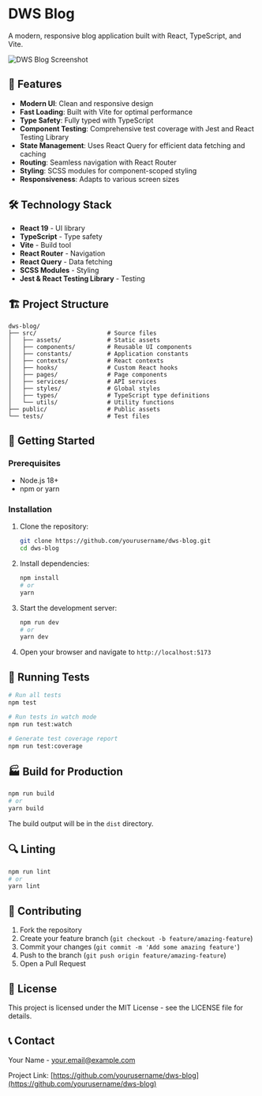 # DWS Blog

A modern, responsive blog application built with React, TypeScript, and Vite.

![DWS Blog Screenshot](https://via.placeholder.com/800x400?text=DWS+Blog+Screenshot)

## 🚀 Features

- **Modern UI**: Clean and responsive design
- **Fast Loading**: Built with Vite for optimal performance
- **Type Safety**: Fully typed with TypeScript
- **Component Testing**: Comprehensive test coverage with Jest and React Testing Library
- **State Management**: Uses React Query for efficient data fetching and caching
- **Routing**: Seamless navigation with React Router
- **Styling**: SCSS modules for component-scoped styling
- **Responsiveness**: Adapts to various screen sizes

## 🛠️ Technology Stack

- **React 19** - UI library
- **TypeScript** - Type safety
- **Vite** - Build tool
- **React Router** - Navigation
- **React Query** - Data fetching
- **SCSS Modules** - Styling
- **Jest & React Testing Library** - Testing

## 🏗️ Project Structure

```
dws-blog/
├── src/                    # Source files
│   ├── assets/             # Static assets
│   ├── components/         # Reusable UI components
│   ├── constants/          # Application constants
│   ├── contexts/           # React contexts
│   ├── hooks/              # Custom React hooks
│   ├── pages/              # Page components
│   ├── services/           # API services
│   ├── styles/             # Global styles
│   ├── types/              # TypeScript type definitions
│   └── utils/              # Utility functions
├── public/                 # Public assets
└── tests/                  # Test files
```

## 🚦 Getting Started

### Prerequisites

- Node.js 18+
- npm or yarn

### Installation

1. Clone the repository:

   ```bash
   git clone https://github.com/yourusername/dws-blog.git
   cd dws-blog
   ```

2. Install dependencies:

   ```bash
   npm install
   # or
   yarn
   ```

3. Start the development server:

   ```bash
   npm run dev
   # or
   yarn dev
   ```

4. Open your browser and navigate to `http://localhost:5173`

## 🧪 Running Tests

```bash
# Run all tests
npm test

# Run tests in watch mode
npm run test:watch

# Generate test coverage report
npm run test:coverage
```

## 🏭 Build for Production

```bash
npm run build
# or
yarn build
```

The build output will be in the `dist` directory.

## 🔍 Linting

```bash
npm run lint
# or
yarn lint
```

## 👥 Contributing

1. Fork the repository
2. Create your feature branch (`git checkout -b feature/amazing-feature`)
3. Commit your changes (`git commit -m 'Add some amazing feature'`)
4. Push to the branch (`git push origin feature/amazing-feature`)
5. Open a Pull Request

## 📜 License

This project is licensed under the MIT License - see the LICENSE file for details.

## 📞 Contact

Your Name - [your.email@example.com](mailto:your.email@example.com)

Project Link: [https://github.com/yourusername/dws-blog](https://github.com/yourusername/dws-blog)
